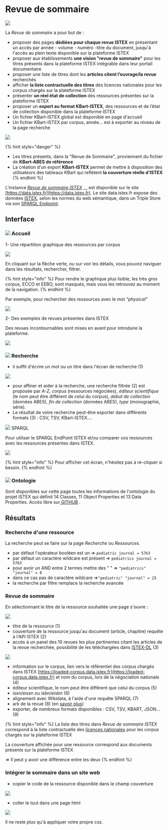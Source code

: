 # Revue de sommaire

![](../.gitbook/assets/revue-de-sommaire-.jpg)



La _Revue de sommaire_ a pour but de :

* proposer des pages **dédiées pour chaque revue ISTEX** en présentant un accès par année - volume - numéro -titre du document, jusqu'à l'accès au plein texte disponible sur la plateforme ISTEX
* proposer aux établissements **une vision "revue de sommaire"** pour les titres présents dans la plateforme ISTEX intégrable dans leur portail documentaire
* proposer une liste de titres dont les **articles citent l’ouvrage/la revue** recherchés
* afficher **la liste contractuelle des titres** des licences nationales pour les corpus chargés sur la plateforme ISTEX
* présenter **un réel état de collection** des ressources présentes sur la plateforme ISTEX
*  proposer un **export au format KBart-ISTEX**, des ressources et de l’état de collection disponible dans la plateforme ISTEX
  * Un fichier KBart-ISTEX global est disponible en page d'accueil 
  * Un fichier KBart-ISTEX par corpus, année... est à exporter au niveau de la page recherche



![](../.gitbook/assets/kbart-revue-de-sommaire.jpg)

  

{% hint style="danger" %}
* Les titres présents, dans la "Revue de Sommaire"_,_ proviennent du fichier de **KBart-ABES de référence**
* La création d'un export **KBart-ISTEX** permet de mettre à disposition des utilisateurs des tableaux KBart qui reflètent **la couverture réelle d'ISTEX**
{% endhint %}

L'instance [_Revue de sommaire ISTEX_](https://revue-sommaire.istex.fr/) \_\_ est disponible sur le site [https://data.istex.fr](https://data.istex.fr). [ ](http://data.istex.fr)Le site data.istex.fr expose des données [ISTEX](http://www.istex.fr/), selon les normes du web sémantique, dans un Triple Store via son [SPARQL Endpoint](http://data.istex.fr/triplestore/sparql).

## Interface

### ![](../.gitbook/assets/acceuil.JPG) Accueil

1- Une répartition graphique des ressources par corpus

![](../.gitbook/assets/graphcorpus.PNG)

En cliquant sur la flèche verte, ou sur voir les détails, vous pouvez naviguer dans les résultats, rechercher, filtrer.

{% hint style="info" %}
Pour rendre le graphique plus lisible, les très gros corpus, ECCO et EEBO, sont masqués, mais vous les retrouvez au moment de la navigation.
{% endhint %}

Par exemple, pour rechercher des ressources avec le mot _"physical"_

![](../.gitbook/assets/corpusphysical.PNG)

2- Des exemples de revues présentes dans ISTEX

Des revues incontournables sont mises en avant pour introduire la plateforme.

![](../.gitbook/assets/exemples-de-revues.PNG)

### ![](../.gitbook/assets/recherche.JPG) Recherche

* il suffit d'écrire un mot ou un titre dans l'écran de recherche \(1\)

![](../.gitbook/assets/kbartrs.jpg)

* pour affiner et aider à la recherche, une recherche filtrée \(2\) est proposée par _A-Z_, _corpus_ \(ressources négociées\), _éditeur scientifique_ \(le nom peut être différent de celui du corpus\), _début de collection_ \(données ABES\), _fin de collection_ \(données ABES\), _type_ \(monographie, série\).
* Le résultat de votre recherche peut-être exporter dans différents formats \(3\) : CSV, TSV, KBart-ISTEX....



![](../.gitbook/assets/sparql.JPG) SPARQL

Pour utiliser le SPARQL EndPoint ISTEX et/ou comparer vos ressources avec les ressources présentes dans ISTEX.

![](../.gitbook/assets/sparql.jpg)

{% hint style="info" %}
Pour afficher cet écran, n'hésitez pas à re-cliquer si besoin.
{% endhint %}

### ![](../.gitbook/assets/ontologie.JPG) Ontologie

Sont disponibles sur cette page toutes les informations de l'ontologie du projet ISTEX qui définit 14 Classes, 11 Object Properties et 13 Data Properties. Accès libre sur[ GITHUB](https://github.com/istex/ontology/blob/master/istexXML.owl) .

## **Résultats**

### **Recherche d'une ressource**

La recherche peut se faire sur la page _Recherche_ ou _Ressources_.

* par défaut l'opérateur booléen est un            =&gt;  `pediatric journal = 5763`
* par défaut un caractère wildcare est présent =&gt;  `pediatrics journal = 5763`
* pour avoir un AND entre 2 termes mettre des "  " =&gt; `"pediatrics" "journal" = 8`
* dans ce cas pas de caractère wildcare =&gt;`"pediatric" "journal" = 25` 
* la recherche par filtre remplace la recherche avancée 

### Revue de sommaire

En sélectionnant le titre de la ressource souhaitée une page s'ouvre :

![](../.gitbook/assets/pagers.jpg)

* titre de la ressource \(1\)
* couverture de la ressource jusqu'au document \(article, chapitre\) requête à l'API ISTEX \(2\)
* accès à un panel des 10 revues les plus pertinentes citant les articles de la revue recherchée, possibilité de les téléchargées dans [ISTEX-DL](https://dl.istex.fr/) \(3\)

![](../.gitbook/assets/rsdl.jpg)

* information sur le corpus, lien vers le référentiel des corpus chargés dans ISTEX   [https://loaded-corpus.data.istex.fr](https://loaded-corpus.data.istex.fr) et nom du corpus, lors de la négociation nationale \(4\)
* éditeur scientifique, le nom peut être différent que celui du corpus \(5\)
* issn/eissn  ou  isbn/eisbn \(6\)
* alignement avec Wikidata, à l'aide d'une requête SPARQL \(7\)
* ark de la revue \(8\) \(en [savoir plus](https://blog.istex.fr/des-ark-dans-istex/)\) 
* exporter, de nombreux formats disponibles :  CSV, TSV, KBART, JSON... \(9\)



{% hint style="info" %}
La liste des titres dans _Revue de sommaire ISTEX_ correspond à la liste contractuelle des [licences nationales](https://www.licencesnationales.fr/liste-ressources/) pour les corpus chargés sur la plateforme ISTEX

La couverture affichée pour une ressource correspond aux documents présents sur la plateforme ISTEX

=&gt; Il peut y avoir une différence entre les deux
{% endhint %}

### Intégrer le sommaire dans un site web

* copier le code de la ressource disponible dans le champ couverture

![](../.gitbook/assets/integration.JPG)

* coller le tout dans une page html

![](../.gitbook/assets/html-page.JPG)

Il ne reste plus qu'à appliquer votre propre css.

